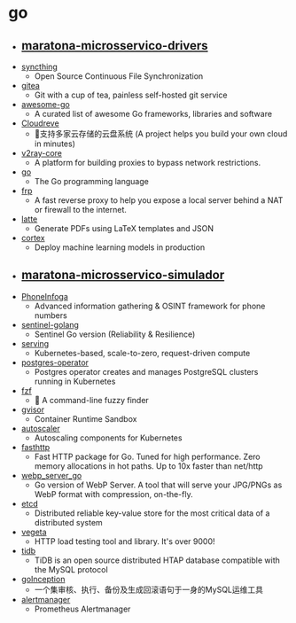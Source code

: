 # go
- [maratona-microsservico-drivers](https://github.com/codeedu/maratona-microsservico-drivers)
  - 
- [syncthing](https://github.com/syncthing/syncthing)
  - Open Source Continuous File Synchronization
- [gitea](https://github.com/go-gitea/gitea)
  - Git with a cup of tea, painless self-hosted git service
- [awesome-go](https://github.com/avelino/awesome-go)
  - A curated list of awesome Go frameworks, libraries and software
- [Cloudreve](https://github.com/cloudreve/Cloudreve)
  - 🌈支持多家云存储的云盘系统 (A project helps you build your own cloud in minutes)
- [v2ray-core](https://github.com/v2ray/v2ray-core)
  - A platform for building proxies to bypass network restrictions.
- [go](https://github.com/golang/go)
  - The Go programming language
- [frp](https://github.com/fatedier/frp)
  - A fast reverse proxy to help you expose a local server behind a NAT or firewall to the internet.
- [latte](https://github.com/raphaelreyna/latte)
  - Generate PDFs using LaTeX templates and JSON
- [cortex](https://github.com/cortexlabs/cortex)
  - Deploy machine learning models in production
- [maratona-microsservico-simulador](https://github.com/codeedu/maratona-microsservico-simulador)
  - 
- [PhoneInfoga](https://github.com/sundowndev/PhoneInfoga)
  - Advanced information gathering & OSINT framework for phone numbers
- [sentinel-golang](https://github.com/alibaba/sentinel-golang)
  - Sentinel Go version (Reliability & Resilience)
- [serving](https://github.com/knative/serving)
  - Kubernetes-based, scale-to-zero, request-driven compute
- [postgres-operator](https://github.com/zalando/postgres-operator)
  - Postgres operator creates and manages PostgreSQL clusters running in Kubernetes
- [fzf](https://github.com/junegunn/fzf)
  - 🌸 A command-line fuzzy finder
- [gvisor](https://github.com/google/gvisor)
  - Container Runtime Sandbox
- [autoscaler](https://github.com/kubernetes/autoscaler)
  - Autoscaling components for Kubernetes
- [fasthttp](https://github.com/valyala/fasthttp)
  - Fast HTTP package for Go. Tuned for high performance. Zero memory allocations in hot paths. Up to 10x faster than net/http
- [webp_server_go](https://github.com/webp-sh/webp_server_go)
  - Go version of WebP Server. A tool that will serve your JPG/PNGs as WebP format with compression, on-the-fly.
- [etcd](https://github.com/etcd-io/etcd)
  - Distributed reliable key-value store for the most critical data of a distributed system
- [vegeta](https://github.com/tsenart/vegeta)
  - HTTP load testing tool and library. It's over 9000!
- [tidb](https://github.com/pingcap/tidb)
  - TiDB is an open source distributed HTAP database compatible with the MySQL protocol
- [goInception](https://github.com/hanchuanchuan/goInception)
  - 一个集审核、执行、备份及生成回滚语句于一身的MySQL运维工具
- [alertmanager](https://github.com/prometheus/alertmanager)
  - Prometheus Alertmanager
